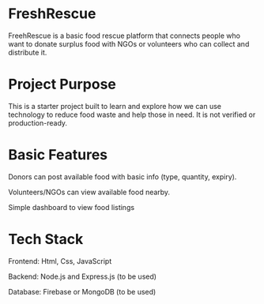# FreshRescue

FreehRescue is a basic food rescue platform that connects people who want to donate surplus food with NGOs or volunteers who can collect and distribute it.

# Project Purpose

This is a starter project built to learn and explore how we can use technology to reduce food waste and help those in need. It is not verified or production-ready.

# Basic Features

Donors can post available food with basic info (type, quantity, expiry).

Volunteers/NGOs can view available food nearby.

Simple dashboard to view food listings

# Tech Stack

Frontend: Html, Css, JavaScript

Backend: Node.js and Express.js (to be used)

Database: Firebase or MongoDB (to be used)
